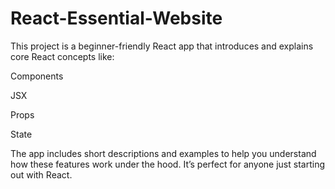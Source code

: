 # React-Essential-Website
This project is a beginner-friendly React app that introduces and explains core React concepts like:

Components

JSX

Props

State

The app includes short descriptions and examples to help you understand how these features work under the hood. It’s perfect for anyone just starting out with React.
